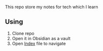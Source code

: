 This repo store my notes for tech which I learn
## Using
1. Clone repo
2. Open it in Obsidian as a vault
3. Open [Index](./Index.md) file to navigate
